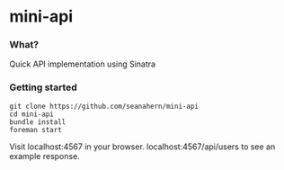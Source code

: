 # mini-api

### What?

Quick API implementation using Sinatra

### Getting started

```
git clone https://github.com/seanahern/mini-api
cd mini-api
bundle install
foreman start
```

Visit localhost:4567 in your browser. localhost:4567/api/users to see an example response.
